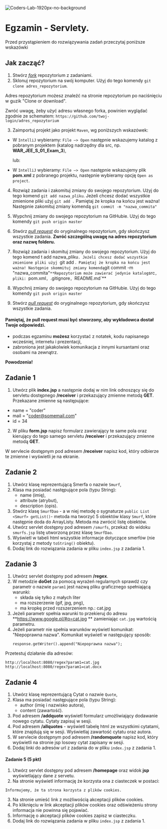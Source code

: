 ![Coders-Lab-1920px-no-background](https://user-images.githubusercontent.com/152855/73064373-5ed69780-3ea1-11ea-8a71-3d370a5e7dd8.png)

# Egzamin - Servlety.

Przed przystąpieniem do rozwiązywania zadań przeczytaj poniższe wskazówki

## Jak zacząć?

1. Stwórz [*fork*](https://guides.github.com/activities/forking/) repozytorium z zadaniami.
2. Sklonuj repozytorium na swój komputer. Użyj do tego komendy `git clone adres_repozytorium`.

Adres repozytorium możesz znaleźć na stronie repozytorium po naciśnięciu w guzik "Clone or download".

Zwróć uwagę, żeby użyć adresu własnego forka, powinien wyglądać zgodnie ze schematem:
`https://github.com/twoj-login/adres_repozytorium`


3. Zaimportuj projekt jako projekt `Maven`, wg poniższych wskazówek:

- W `IntelliJ` wybieramy: `File –> Open` następnie wskazujemy katalog z pobranym projektem
(katalog nadrzędny dla src, np. **WAR_JEE_S_01_Exam_3**),
	
    lub:

- W `IntelliJ` wybieramy: `File –> Open` następnie wskazujemy plik **pom.xml** z pobranego projektu, 
następnie wybieramy opcję `Open as project`. 

4. Rozwiąż zadania i zakomituj zmiany do swojego repozytorium. Użyj do tego komend `git add nazwa_pliku`.
Jeżeli chcesz dodać wszystkie zmienione pliki użyj `git add .` 
Pamiętaj że kropka na końcu jest ważna!
Następnie zakomituj zmiany komendą `git commit -m "nazwa_commita"`
5. Wypchnij zmiany do swojego repozytorium na GitHubie.  Użyj do tego komendy `git push origin master`
6. Stwórz [*pull request*](https://help.github.com/articles/creating-a-pull-request) do oryginalnego repozytorium, gdy skończysz wszystkie zadania.
**Zwróć szczególną uwagę na adres repozytorium oraz nazwę folderu.**

7. Rozwiąż zadania i skomituj zmiany do swojego repozytorium. Użyj do tego komend t add nazwa_pliku`.
Jeżeli chcesz dodać wszystkie zmienione pliki użyj `git add .` 
Pamiętaj że kropka na końcu jest ważna!
Następnie skommituj zmiany komendą `git commit -m "nazwa_commita"`
    **Repozytorium może zawierać jedynie katalog `src`, pliki: `pom.xml`, `.gitignore`, `README.md`**
8. Wypchnij zmiany do swojego repozytorium na GitHubie.  Użyj do tego komendy `git push origin master`
9. Stwórz [*pull request*](https://help.github.com/articles/creating-a-pull-request) do oryginalnego repozytorium, gdy skończysz wszystkie zadania.

#### Pamiętaj, że pull request musi być stworzony, aby wykładowca dostał Twoje odpowiedzi.

* podczas egzaminu **możesz** korzystać z notatek, kodu napisanego wcześniej, internetu i prezentacji,
* zabroniona jest jakakolwiek komunikacja z innymi kursantami oraz osobami na zewnątrz.

**Powodzenia!**


## Zadanie 1 

1. Utwórz plik **index.jsp** a następnie dodaj w nim link odnoszący się do servletu dostępnego  **/receiver** i przekazujący zmienne metodą **GET**. 
Przekazane zmienne są następujące:
* name = "coder"
* mail = "coder@somemail.com"
* id = 34

2. W pliku **form.jsp** napisz formularz zawierający te same pola oraz kierujący do tego samego servletu
  **/receiver** i przekazujący zmienne metodą **GET**.
   
W servlecie dostępnym pod adresem **/receiver** napisz kod, który odbierze te zmienne i wyświetli je na ekranie.


## Zadanie 2

1. Utwórz klasę reprezentującą Smerfa o nazwie `Smurf`, 
2. Klasa ma posiadać następujące pola (typu String):
    * name (imię),
    * attribute (atrybut),
    * description (opis).
3. Stwórz klasę `SmurfDao` - a w niej metodę o sygnaturze `public List <Smurf> getList()`- metoda ma tworzyć 5 obiektów klasy `Smurf`,
 które następnie doda do ArrayListy. Metoda ma zwrócić listę obiektów.
4. Utwórz servlet dostępny pod adresem `/smurfs`, przekaż do widoku `smurfs.jsp` listę utworzoną przez klasę `SmurfDao`.
5. Wyświetl w tabeli html wszystkie informacje dotyczące smerfów (nie korzystaj z metody `toString()` obiektu).
6. Dodaj link do rozwiązania zadania w pliku `index.jsp` z zadania 1.


## Zadanie 3

1. Utwórz servlet dostępny pod adresem **/regex**.
2. W metodzie **doGet** za pomocą wyrażeń regularnych sprawdź czy parametr o nazwie `param1`
 jest nazwą pliku graficznego spełniającą warunki:
    - składa się tylko z małych liter
    - ma rozszerzenie (gif, jpg, png),
    - ma kropkę przed rozszerzeniem np.: cat.jpg
3. Jeżeli parametr spełnia warunki to przekieruj do adresu **https://www.google.pl/#q=cat.jpg	** zamieniając `cat.jpg` wartością parametru.
4. Jeżeli parametr nie spełnia warunków wyświetl komunikat: "Niepoprawna nazwa".
 Komunikat wyświetl w następujący sposób:
    ````
    response.getWriter().append("Niepoprawna nazwa");
    ````
Przetestuj działanie dla adresów:
````
http://localhost:8080/regex?param1=cat.jpg
http://localhost:8080/regex?param1=cat.docx
````


## Zadanie 4

1. Utwórz klasę reprezentującą Cytat o nazwie `Quote`, 
2. Klasa ma posiadać następujące pola (typu String):
    * author (imię i nazwisko autora),
    * content (zawartość).
3. Pod adresem **/addquote** wyświetl formularz umożliwiający dodawanie nowego cytatu. Cytaty zapisuj w sesji.
4. Pod adresem **/allquotes** - wyświetl tabelę html ze wszystkimi cytatami, które znajdują się w sesji. 
Wyświetlaj zawartość cytatu oraz autora.
5. W servlecie dostępnym pod adresem **/randomquote** napisz kod, który wyświetli na stronie jsp losowy cytat zapisany w sesji.    
6. Dodaj linki do adresów url z zadania do  w pliku `index.jsp` z zadania 1.



#### Zadanie 5 (5 pkt)

1. Utwórz servlet dostępny pod adresem **/homepage** oraz widok **jsp** wyświetlający dane z servetu.
2. Na stronie wyświetl informację że korzysta ona z ciasteczek w postaci:
```
Informujemy, że ta strona korzysta z plików cookies. 
```
3. Na stronie umieść link z możliwością akceptacji plików cookies.
4. Po kliknięciu w link akceptacji plików cookies oraz odświeżeniu strony informacja nie powinna się pojawiać.
5. Informację o akceptacji plików cookies zapisz w ciasteczku. 
6. Dodaj link do rozwiązania zadania w pliku `index.jsp` z zadania 1.
